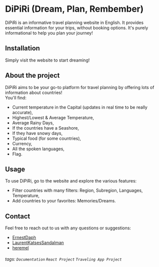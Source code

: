 DiPiRi
(Dream, Plan, Rembember)
===
DiPiRi is an informative travel planning website in English. It provides essential information for your trips, without booking options. It's purely informational to help you plan your journey!

## Installation

Simply visit the website to start dreaming!

## About the project
DiPiRi aims to be your go-to platform for travel planning by offering lots of information about countries!    
You'll find:
- Current temperature in the Capital (updates in real time to be really accurate),
- Highest/Lowest & Average Temperature,
- Average Rainy Days,
- If the countries have a Seashore,
- If they have snowy days,
- Typical food (for some countries),
- Currency,
- All the spoken languages,
- Flag.

## Usage
To use DiPiRi, go to the website and explore the various features:
- Filter countries with many filters: Region, Subregion, Languages, Temperature,
- Add countries to your favorites: Memories/Dreams.

## Contact

Feel free to reach out to us with any questions or suggestions:

- [ErnestDaph](https://www.linkedin.com/in/daphnee-ernest/)
- [LaurentKatsesSandalman](https://www.linkedin.com/in/laurent-durup-85598035?utm_source=share&utm_campaign=share_via&utm_content=profile&utm_medium=android_app)
- [heremel](https://www.linkedin.com/in/m%C3%A9lissa-ferreira-61a84b286?utm_source=share&utm_campaign=share_via&utm_content=profile&utm_medium=android_app)


###### tags: `Documentation` `React Project` `Traveling App Project`
